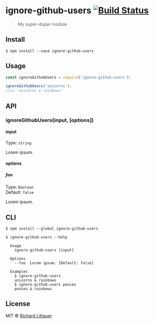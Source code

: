 # ignore-github-users [![Build Status](https://travis-ci.org/RichardLitt/ignore-github-users.svg?branch=master)](https://travis-ci.org/RichardLitt/ignore-github-users)

> My super-duper module


## Install

```
$ npm install --save ignore-github-users
```


## Usage

```js
const ignoreGithubUsers = require('ignore-github-users');

ignoreGithubUsers('unicorns');
//=> 'unicorns & rainbows'
```


## API

### ignoreGithubUsers(input, [options])

#### input

Type: `string`

Lorem ipsum.

#### options

##### foo

Type: `boolean`  
Default: `false`

Lorem ipsum.


## CLI

```
$ npm install --global ignore-github-users
```

```
$ ignore-github-users --help

  Usage
    ignore-github-users [input]

  Options
    --foo  Lorem ipsum. [Default: false]

  Examples
    $ ignore-github-users
    unicorns & rainbows
    $ ignore-github-users ponies
    ponies & rainbows
```


## License

MIT © [Richard Littauer](http://burntfen.com)
